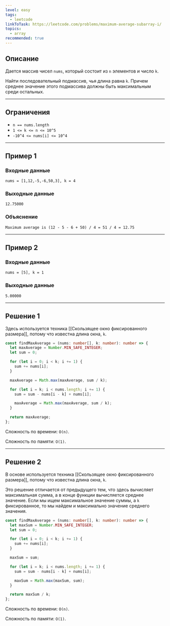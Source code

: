 ```yaml
---
level: easy
tags:
  - leetcode
linkToTask: https://leetcode.com/problems/maximum-average-subarray-i/
topics:
  - array
recommended: true
---
```

## Описание

Дается массив чисел `nums`, который состоит из `n` элементов и число `k`.

Найти последовательный подмассив, чья длина равна `k`. Причем среднее значение этого подмассива должны быть максимальным среди остальных.

---
## Ограничения

- `n == nums.length`
- `1 <= k <= n <= 10^5`
- `-10^4 <= nums[i] <= 10^4`

---
## Пример 1

### Входные данные

```
nums = [1,12,-5,-6,50,3], k = 4
```
### Выходные данные

```
12.75000
```
### Объяснение

```
Maximum average is (12 - 5 - 6 + 50) / 4 = 51 / 4 = 12.75
```

---
## Пример 2

### Входные данные

```
nums = [5], k = 1
```
### Выходные данные

```
5.00000
```

---
## Решение 1

Здесь используется техника [[Скользящее окно фиксированного размера]], потому что известна длина окна, `k`.

```typescript
const findMaxAverage = (nums: number[], k: number): number => {
  let maxAverage = Number.MIN_SAFE_INTEGER;
  let sum = 0;

  for (let i = 0; i < k; i += 1) {
    sum += nums[i];
  }

  maxAverage = Math.max(maxAverage, sum / k);

  for (let i = k; i < nums.length; i += 1) {
    sum = sum - nums[i - k] + nums[i];

    maxAverage = Math.max(maxAverage, sum / k);
  }

  return maxAverage;
};
```

Сложность по времени: `O(n)`.

Сложность по памяти: `O(1)`.

---
## Решение 2

В основе используется техника [[Скользящее окно фиксированного размера]], потому что известна длина окна, `k`.

Это решение отличается от предыдущего тем, что здесь вычисляет максимальная сумма, а в конце функции вычисляется среднее значение. Если мы ищем максимальное значение суммы, а `k` фиксированное, то мы найдем и максимально значение среднего значения.

```typescript
const findMaxAverage = (nums: number[], k: number): number => {
  let maxSum = Number.MIN_SAFE_INTEGER;
  let sum = 0;

  for (let i = 0; i < k; i += 1) {
    sum += nums[i];
  }

  maxSum = sum;

  for (let i = k; i < nums.length; i += 1) {
    sum = sum - nums[i - k] + nums[i];

    maxSum = Math.max(maxSum, sum);
  }

  return maxSum / k;
};
```

Сложность по времени: `O(n)`.

Сложность по памяти: `O(1)`.